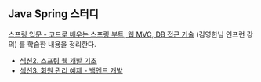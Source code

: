 ## Java Spring 스터디

[스프링 입문 - 코드로 배우는 스프링 부트, 웹 MVC, DB 접근 기술](https://www.inflearn.com/course/%EC%8A%A4%ED%94%84%EB%A7%81-%EC%9E%85%EB%AC%B8-%EC%8A%A4%ED%94%84%EB%A7%81%EB%B6%80%ED%8A%B8)
(김영한님 인프런 강의) 를 학습한 내용을 정리한다.


* [섹션2. 스프링 웹 개발 기초](lectures/lec01_spring_introduction_sec02.md)
* [섹션3. 회원 관리 예제 - 백엔드 개발](lectures/lec01_spring_introduction_sec03.md)


